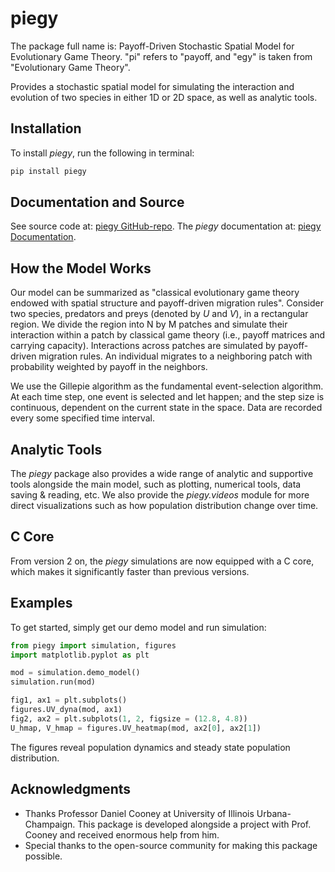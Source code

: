 # piegy

The package full name is: Payoff-Driven Stochastic Spatial Model for Evolutionary Game Theory. "pi" refers to "payoff, and "egy" is taken from "Evolutionary Game Theory".

Provides a stochastic spatial model for simulating the interaction and evolution of two species in either 1D or 2D space, as well as analytic tools.

## Installation

To install *piegy*, run the following in terminal:

```bash
pip install piegy
```

## Documentation and Source

See source code at: [piegy GitHub-repo](https://github.com/Chenning04/piegy.git). 
The *piegy* documentation at: [piegy Documentation](https://piegy.readthedocs.io/en/). 

## How the Model Works

Our model can be summarized as "classical evolutionary game theory endowed with spatial structure and payoff-driven migration rules". Consider two species, predators and preys (denoted by *U* and *V*), in a rectangular region. We divide the region into N by M patches and simulate their interaction within a patch by classical game theory (i.e., payoff matrices and carrying capacity). Interactions across patches are simulated by payoff-driven migration rules. An individual migrates to a neighboring patch with probability weighted by payoff in the neighbors.

We use the Gillepie algorithm as the fundamental event-selection algorithm. At each time step, one event is selected and let happen; and the step size is continuous, dependent on the current state in the space. Data are recorded every some specified time interval.

## Analytic Tools

The *piegy* package also provides a wide range of analytic and supportive tools alongside the main model, such as plotting, numerical tools, data saving & reading, etc. We also provide the *piegy.videos* module for more direct visualizations such as how population distribution change over time.

## C Core

From version 2 on, the *piegy* simulations are now equipped with a C core, which makes it significantly faster than previous versions.

## Examples

To get started, simply get our demo model and run simulation:

```python
from piegy import simulation, figures
import matplotlib.pyplot as plt

mod = simulation.demo_model()
simulation.run(mod)

fig1, ax1 = plt.subplots()
figures.UV_dyna(mod, ax1)
fig2, ax2 = plt.subplots(1, 2, figsize = (12.8, 4.8))
U_hmap, V_hmap = figures.UV_heatmap(mod, ax2[0], ax2[1])
```

The figures reveal population dynamics and steady state population distribution.


## Acknowledgments

- Thanks Professor Daniel Cooney at University of Illinois Urbana-Champaign. This package is developed alongside a project with Prof. Cooney and received enormous help from him.
- Special thanks to the open-source community for making this package possible.

